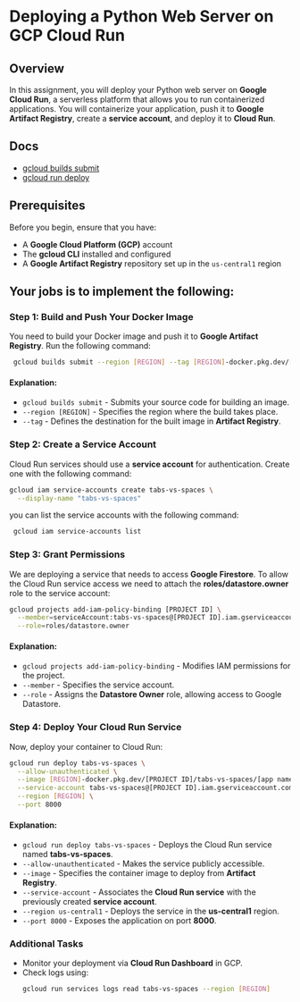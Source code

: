 # Deploying a Python Web Server on GCP Cloud Run

## Overview
In this assignment, you will deploy your Python web server on **Google Cloud Run**, a serverless platform that allows you to run containerized applications. You will containerize your application, push it to **Google Artifact Registry**, create a **service account**, and deploy it to **Cloud Run**.

## Docs
- [gcloud builds submit](https://cloud.google.com/sdk/gcloud/reference/builds/submit)
- [gcloud run deploy](https://cloud.google.com/sdk/gcloud/reference/run/deploy)

## Prerequisites
Before you begin, ensure that you have:
- A **Google Cloud Platform (GCP)** account
- The **gcloud CLI** installed and configured
- A **Google Artifact Registry** repository set up in the `us-central1` region

## **__Your jobs is to implement the following:__**

### Step 1: Build and Push Your Docker Image
You need to build your Docker image and push it to **Google Artifact Registry**. Run the following command:

```bash
 gcloud builds submit --region [REGION] --tag [REGION]-docker.pkg.dev/[PROJECT NAME]/tabs-vs-spaces/app:v1
```

#### Explanation:
- `gcloud builds submit` - Submits your source code for building an image.
- `--region [REGION]` - Specifies the region where the build takes place.
- `--tag` - Defines the destination for the built image in **Artifact Registry**.

### Step 2: Create a Service Account
Cloud Run services should use a **service account** for authentication. Create one with the following command:

```bash
gcloud iam service-accounts create tabs-vs-spaces \
  --display-name "tabs-vs-spaces"
```

you can list the service accounts with the following command:

```bash
 gcloud iam service-accounts list
```

### Step 3: Grant Permissions
We are deploying a service that needs to access **Google Firestore**. To allow the Cloud Run service access we need to attach the **roles/datastore.owner** role to the service account:

```bash
gcloud projects add-iam-policy-binding [PROJECT ID] \
  --member=serviceAccount:tabs-vs-spaces@[PROJECT ID].iam.gserviceaccount.com \
  --role=roles/datastore.owner
```

#### Explanation:
- `gcloud projects add-iam-policy-binding` - Modifies IAM permissions for the project.
- `--member` - Specifies the service account.
- `--role` - Assigns the **Datastore Owner** role, allowing access to Google Datastore.

### Step 4: Deploy Your Cloud Run Service
Now, deploy your container to Cloud Run:

```bash
gcloud run deploy tabs-vs-spaces \
  --allow-unauthenticated \
  --image [REGION]-docker.pkg.dev/[PROJECT ID]/tabs-vs-spaces/[app name]:[tag] \
  --service-account tabs-vs-spaces@[PROJECT ID].iam.gserviceaccount.com \
  --region [REGION] \
  --port 8000
```

#### Explanation:
- `gcloud run deploy tabs-vs-spaces` - Deploys the Cloud Run service named **tabs-vs-spaces**.
- `--allow-unauthenticated` - Makes the service publicly accessible.
- `--image` - Specifies the container image to deploy from **Artifact Registry**.
- `--service-account` - Associates the **Cloud Run service** with the previously created **service account**.
- `--region us-central1` - Deploys the service in the **us-central1** region.
- `--port 8000` - Exposes the application on port **8000**.

### Additional Tasks
- Monitor your deployment via **Cloud Run Dashboard** in GCP.
- Check logs using:
  ```bash
  gcloud run services logs read tabs-vs-spaces --region [REGION]
  ```